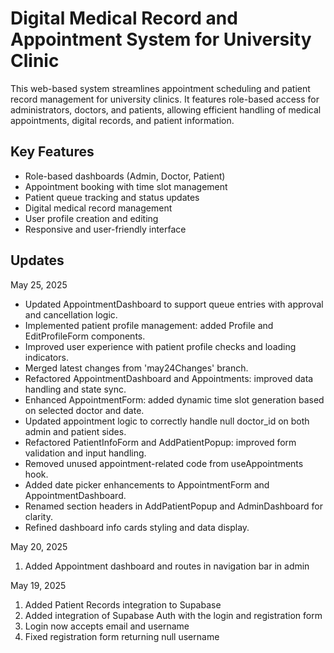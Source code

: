 # Digital Medical Record and Appointment System for University Clinic

This web-based system streamlines appointment scheduling and patient record management for university clinics. It features role-based access for administrators, doctors, and patients, allowing efficient handling of medical appointments, digital records, and patient information.

## Key Features

- Role-based dashboards (Admin, Doctor, Patient)
- Appointment booking with time slot management
- Patient queue tracking and status updates
- Digital medical record management
- User profile creation and editing
- Responsive and user-friendly interface

## Updates

May 25, 2025

- Updated AppointmentDashboard to support queue entries with approval and cancellation logic.
- Implemented patient profile management: added Profile and EditProfileForm components.
- Improved user experience with patient profile checks and loading indicators.
- Merged latest changes from 'may24Changes' branch.
- Refactored AppointmentDashboard and Appointments: improved data handling and state sync.
- Enhanced AppointmentForm: added dynamic time slot generation based on selected doctor and date.
- Updated appointment logic to correctly handle null doctor_id on both admin and patient sides.
- Refactored PatientInfoForm and AddPatientPopup: improved form validation and input handling.
- Removed unused appointment-related code from useAppointments hook.
- Added date picker enhancements to AppointmentForm and AppointmentDashboard.
- Renamed section headers in AddPatientPopup and AdminDashboard for clarity.
- Refined dashboard info cards styling and data display.

May 20, 2025

1. Added Appointment dashboard and routes in navigation bar in admin

May 19, 2025

1. Added Patient Records integration to Supabase
2. Added integration of Supabase Auth with the login and registration form
3. Login now accepts email and username
4. Fixed registration form returning null username
